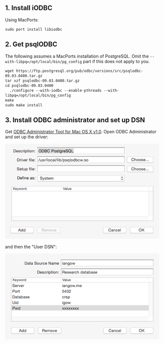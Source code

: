 
## 1. Install iODBC

Using MacPorts:
```
sudo port install libiodbc
```

## 2. Get psqlODBC

The following assumes a MacPorts installation of PostgreSQL. Omit the `--with-libpq=/opt/local/bin/pg_config` part if this does not apply to you.

```
wget https://ftp.postgresql.org/pub/odbc/versions/src/psqlodbc-09.03.0400.tar.gz
tar xzf psqlodbc-09.03.0400.tar.gz 
cd psqlodbc-09.03.0400
  ./configure --with-iodbc --enable-pthreads --with-libpq=/opt/local/bin/pg_config
make
sudo make install

```

## 3. Install ODBC administrator and set up DSN

Get [ODBC Administrator Tool for Mac OS X v1.0](https://support.apple.com/kb/DL895?locale=en_US).
Open ODBC Administrator and set up the driver:

![](driver.png?raw=true)

and then the "User DSN":

![](user_dsn.png?raw=true)

